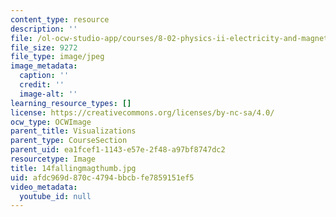 ```yaml
---
content_type: resource
description: ''
file: /ol-ocw-studio-app/courses/8-02-physics-ii-electricity-and-magnetism-spring-2007/afdc969d870c4794bbcbfe7859151ef5_14fallingmagthumb.jpg
file_size: 9272
file_type: image/jpeg
image_metadata:
  caption: ''
  credit: ''
  image-alt: ''
learning_resource_types: []
license: https://creativecommons.org/licenses/by-nc-sa/4.0/
ocw_type: OCWImage
parent_title: Visualizations
parent_type: CourseSection
parent_uid: ea1fcef1-1143-e57e-2f48-a97bf8747dc2
resourcetype: Image
title: 14fallingmagthumb.jpg
uid: afdc969d-870c-4794-bbcb-fe7859151ef5
video_metadata:
  youtube_id: null
---
```

